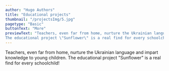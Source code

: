 ```yaml
---
author: "Hugo Authors"
title: "Educational projects"
thumbnail: "/projectsImg/5.jpg"
pagetype: "Basic"
buttonText: "More"
previewText: "Teachers, even far from home, nurture the Ukrainian language and impart knowledge to young children.
The educational project \"Sunflower\" is a real find for every schoolchild!"
---
```


Teachers, even far from home, nurture the Ukrainian language and impart knowledge to young children.
The educational project "Sunflower" is a real find for every schoolchild!
